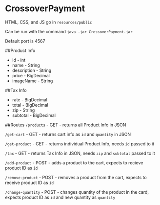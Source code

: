 # CrossoverPayment

HTML, CSS, and JS go in `resources/public`

Can be run with the command `java -jar CrossoverPayment.jar`

Default port is 4567

##Product Info
* id - int
* name - String
* description - String
* price - BigDecimal
* imageName - String

##Tax Info
* rate - BigDecimal
* total - BigDecimal
* zip - String
* subtotal - BigDecimal

##Routes
`/products` - GET - returns all Product Info in JSON

`/get-cart` - GET - returns cart info as `id` and `quantity` in JSON

`/get-product` - GET - returns individual Product Info, needs `id` passed to it 

`/tax` - GET - returns Tax Info in JSON, needs `zip` and `subtotal` passed to it


`/add-product` - POST - adds a product to the cart, expects to recieve product ID as `id`

`/remove-product` - POST - removes a product from the cart, expects to receive product ID as `id`

`/change-quantity` - POST - changes quantity of the product in the card, expects product ID as `id` and new quantity as `quantity`
